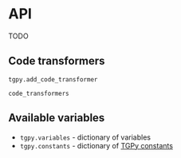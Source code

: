 # API

TODO

## Code transformers

`tgpy.add_code_transformer`

`code_transformers`

## Available variables

- `tgpy.variables` - dictionary of variables 
- `tgpy.constants` - dictionary of [TGPy constants](builtins.md#tgpy-objects)
